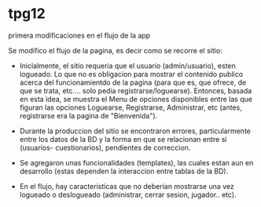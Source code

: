 # tpg12
primera modificaciones en el flujo de la app

Se modifico el flujo de la pagina, es decir como se recorre el sitio:
* Inicialmente, el sitio requeria que el usuario (admin/usuario), esten logueado. Lo que no es obligacion para mostrar el contenido publico acerca del funcionamientdo
  de la pagina (para que es, que ofrece, de que se trata, etc.... solo pedia registrarse/loguearse). 
  Entonces, basada en esta idea, se muestra el Menu de opciones disponibles entre las que figuran las opciones Loguearse, Registrarse, Administrar, etc
  (antes, registrarse era la pagina de "Bienvenida").

* Durante la produccion del sitio se encontraron errores, particularmente entre los datos de la BD y la forma en que se relacionan entre si (usuarios- cuestionarios),
  pendientes de correccion.
  
* Se agregaron unas funcionalidades (templates), las cuales estan aun en desarrollo (estas dependen la interaccion entre tablas de la BD).

* En el flujo, hay caracteristicas que no deberian mostrarse una vez logueado o deslogueado (administrar, cerrar sesion, jugador.. etc).
